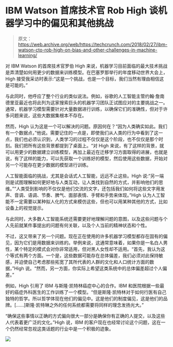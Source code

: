 # IBM Watson 首席技术官 Rob High 谈机器学习中的偏见和其他挑战 

> 原文：<https://web.archive.org/web/https://techcrunch.com/2018/02/27/ibm-watson-cto-rob-high-on-bias-and-other-challenges-in-machine-learning/>

对 IBM Watson 的首席技术官罗伯 High 来说，机器学习目前面临的最大技术挑战是弄清楚如何用更少的数据来训练模型。在巴塞罗那举行的年度移动世界大会上，High 接受我采访时表示:“这是一个挑战，也是一个目标，我们当然有理由相信这是可能的。”

与此同时，他呼应了整个行业的类似说法。例如，谷歌的人工智能主管约翰·詹南德里亚最近也将此列为这家搜索巨头的机器学习团队正试图应对的主要挑战之一。通常，机器学习模型需要针对大量数据进行训练，以确保它们的准确性，但对于许多问题来说，这些大数据集根本不存在。

然而，High 认为这是一个可以解决的问题。原因何在？“因为人类确实如此。我们有一个数据点，”他说。需要记住的一点是，即使我们从人类的行为中看到了这一点，我们也必须认识到，人类学习的过程不仅仅是这个阶段，也不仅仅是那个时刻。我们把所有这些背景都提到了桌面上。“对 High 来说，有了这样的背景，就可以用更少的数据建立训练模型，再加上最近在迁移学习方面取得的进展，也就是说，有了这样的能力，可以先获取一个训练好的模型，然后使用这些数据，开始对另一个可能存在更少数据的模型进行训练。

人工智能面临的挑战，尤其是会话式人工智能，远远不止这些。High 说:“另一端则是试图理解如何更好地与人类互动，让人类找到自然的方式，并影响他们的思维。”“人类受到影响的不仅仅是他们交流的文字，还包括我们如何将这些文字用发声、音调、语调、节奏、脾气、面部表情、手臂和手势来体现。”High 认为人工智能不一定需要以某种拟人化的方式来模仿这些，但也可以用某种其他的方式，比如设备上的视觉提示。

与此同时，大多数人工智能系统还需要更好地理解问题的意图，以及这些问题与个人先前就某件事提出的问题有何关联，以及个人当前的精神状态和个性。

不过，这又带来了另一个问题。现在正在使用的许多机器学习模型都存在固有的偏见，因为它们是用数据来训练的。举例来说，这通常意味着，如果你是一名白人男性，某个特定的模式会对你非常适用，但对黑人女性却不适用。“首先，我认为这个等式有两个方面。一个是，这些数据可能存在总体偏差，我们必须对此保持敏感，并迫使自己考虑那些拓宽了其所代表的人群的文化和人口统计方面的数据，”High 说。“然而，另一方面，你实际上希望这类系统中的总体偏差超过个人偏差。”

例如，High 引用了 IBM 与斯隆·凯特林癌症中心的合作。IBM 和医院根据一些最好的癌症外科医生的工作训练了一个模型。“但是斯隆·凯特林对于如何行医有自己独特的哲学。所以哲学体现在他们的偏见中。这是他们的制度偏见，这是他们的品牌。[……]斯隆·凯特琳之外的任何系统都需要将同样的理念发扬光大。”

“确保这些事情以正确的方式偏向很大一部分是确保你有正确的人提交，以及这些人代表着更广泛的文化。”High 说，IBM 的客户现在也经常讨论这个问题，这在一个仍然经常忽视这类话题的行业中是一个积极的迹象。

[![](img/c56334c2395ce3cc0d1d05c6e1184e2c.png)](https://web.archive.org/web/20221025222150/https://techcrunch.com/tag/mobile-world-congress-2018/)